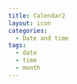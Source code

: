 ```yaml
---
title: Calendar2
layout: icon
categories:
  - Date and time
tags:
  - date
  - time
  - month
---
```

